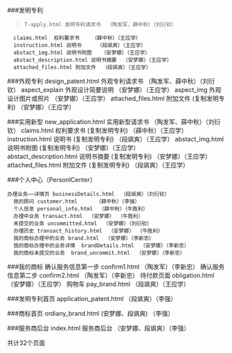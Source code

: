 ###发明专利
>     T-apply.html 发明专利请求书  （陶发军、薛中秋）（刘衍钦）
      claims.html  权利要求书    （薛中秋）（王应学）
      instruction.html 说明书     （段飒爽）（王应学）
      abstact_img.html 说明书附图   （安梦娜）（王应学）
      abstact_description.html 说明书摘要  （安梦娜）（王应学）
      attached_files.html 附加文件  （段飒爽）（王应学）

###外观专利
      design_patent.html 外观专利请求书 （陶发军、薛中秋）（刘衍钦）
      aspect_explain 外观设计简要说明  （安梦娜）（王应学）
      aspect_img  外观设计图片或照片    （安梦娜）（王应学）
      attached_files.html 附加文件   (复制发明专利)  （安梦娜）（王应学）

###实用新型
      new_application.html 实用新型请求书  （陶发军、薛中秋）（刘衍钦）
      claims.html  权利要求书     (复制发明专利)  （薛中秋）（王应学）  
      instruction.html 说明书     (复制发明专利)   （段飒爽）（王应学） 
      abstact_img.html 说明书附图   (复制发明专利)   （安梦娜）（王应学）  
      abstact_description.html 说明书摘要   (复制发明专利)  （安梦娜）（王应学） 
      attached_files.html 附加文件   (复制发明专利)  （段飒爽）（王应学） 
>
###个人中心（PersonlCenter）

	办理业务——详情页 businessDetails.html  （段飒爽）（刘衍钦）
      我的顾问 customer.html      （薛中秋）（李强）
      个人信息 personal_info.html  （薛中秋）（牛胜利）
      办理中业务 transact.html  （安梦娜） （牛胜利）
      未提交的业务 uncommitted.html  （安梦娜）（刘衍钦）
      办理历史 transact_history.html  （安梦娜） （牛胜利）
      我的商标办理中的业务 brand.html  （安梦娜）（李新忠）
      我的商标办理中的业务详情  brandDetails.html  （安梦娜）（李新忠）
      我的商标未提交的业务  brand_uncommit.html  （安梦娜）（李新忠）


###我的商标
      确认服务信息第一步 confirm1.html  （陶发军）（李新忠）
      确认服务信息第二步 confirm2.html   （陶发军）（李新忠）
      待付款页面     obligation.html  （安梦娜）（王应学）
      购物车      pay_brand.html  （段飒爽）（王应学）

###发明专利首页
      application_patent.html  （段飒爽）（李强）    

###商标首页
    ordiany_brand.html   (安梦娜、段飒爽) （李强）

###服务商后台
      index.html  服务商后台  （安梦娜、段飒爽）（李强）



共计32个页面